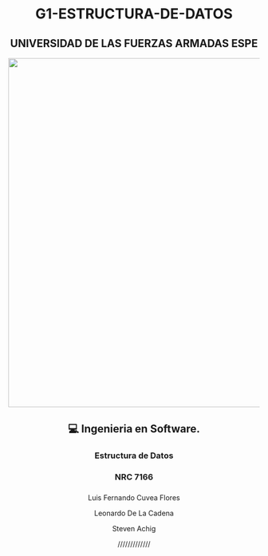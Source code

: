 <div align="center">
<h1> G1-ESTRUCTURA-DE-DATOS</h3>
<div align="center">
<div align="center">
<h2>UNIVERSIDAD DE LAS FUERZAS ARMADAS ESPE</h2>
<div align="center">
  <p align="center">
<img width="700px" src="https://software-el.espe.edu.ec/wp-content/uploads/2019/01/espe-carrera-de-software.png"/>
<br>
 <div align="center">
<h2>💻 Ingenieria en Software.</h2>
<h3> Estructura de Datos</h3>
<h3>NRC 7166</h3>
<h3>  </h3>
<p>Luis Fernando Cuvea Flores</p>
<p>Leonardo De La Cadena</p>
<p>Steven Achig</p>
<p>/////////////</p>

<br>
